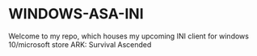 # WINDOWS-ASA-INI
Welcome to my repo, which houses my upcoming INI client for windows 10/microsoft store ARK: Survival Ascended
